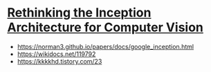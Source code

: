# [Rethinking the Inception Architecture for Computer Vision](https://arxiv.org/abs/1512.00567)

* https://norman3.github.io/papers/docs/google_inception.html
* https://wikidocs.net/119792
* https://kkkkhd.tistory.com/23

